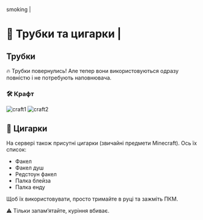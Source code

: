 smoking |

# 🚬 Трубки та цигарки |

## Трубки

🔥 Трубки повернулись! Але тепер вони використовуються одразу повністю і не потребують наповнювача.

### 🛠 Крафт

![craft1](/images/pipe-craft-1.jpg)
![craft2](/images/pipe-craft-2.jpg)

## 🚬 Цигарки

На сервері також присутні цигарки (звичайні предмети Minecraft). Ось їх список:

- Факел
- Факел душ
- Редстоун факел
- Палка блейза
- Палка енду

Щоб їх використовувати, просто тримайте в руці та зажміть ПКМ.

⚠️ Тільки запамʼятайте, куріння вбиває.
